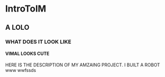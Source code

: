 # IntroToIM
## A LOLO
### WHAT DOES IT LOOK LIKE
#### VIMAL LOOKS CUTE
HERE IS THE DESCRIPTION OF MY AMZAING PROJECT. I BUILT A ROBOT 
www
wwfssds
